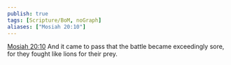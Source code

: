 ```yaml
---
publish: true
tags: [Scripture/BoM, noGraph]
aliases: ["Mosiah 20:10"]
---
```

[Mosiah 20:10](https://churchofjesuschrist.org/study/scriptures/bofm/mosiah/20?lang=eng&id=p10#p10) And it came to pass that the battle became exceedingly sore, for they fought like lions for their prey.
